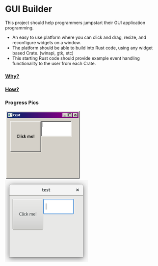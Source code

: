 # GUI Builder
This project should help programmers jumpstart their GUI application programming.

* An easy to use platform where you can click and drag, resize, and reconfigure widgets on a window.
* The platform should be able to build into Rust code, using any widget based Crate. (winapi, gtk, etc)
* This starting Rust code should provide example event handling functionality to the user from each Crate.

### [Why?](read/why.md)

### [How?](read/how.md)

### Progress Pics

![Windows](read/windows.png)
![Linux gtk](read/gtk.png)
